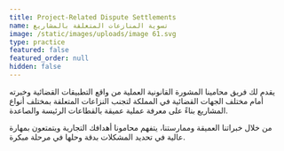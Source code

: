 ```yaml
---
title: Project-Related Dispute Settlements
name: تسوية المنازعات المتعلقة بالمشاريع
image: /static/images/uploads/image 61.svg
type: practice
featured: false
featured_order: null
hidden: false
---
```

يقدم لك فريق محامينا المشورة القانونية العملية من واقع التطبيقات القضائية وخبرته أمام مختلف الجهات القضائية في المملكة لتجنب النزاعات المتعلقة بمختلف أنواع المشاريع بناءً على معرفة عملية عميقة بالقطاعات الرئيسة والصاعدة.

من خلال خبراتنا العميقة وممارستنا، يتفهم محامونا أهدافك التجارية ويتمتعون بمهارة عالية في تحديد المشكلات بدقة وحلها في مرحلة مبكرة.
